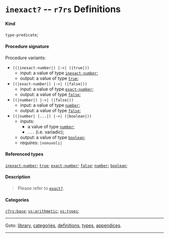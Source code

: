 

<a id='definition__r7rs__inexact_3f'></a>

# `inexact?` -- `r7rs` Definitions


#### Kind

`type-predicate`;


#### Procedure signature

Procedure variants:
 * `((|inexact-number|) |->| (|true|))`
   * input: a value of type [`inexact-number`](../../r7rs/types/inexact-number.md#type__r7rs__inexact-number);
   * output: a value of type [`true`](../../r7rs/types/true.md#type__r7rs__true);
 * `((|exact-number|) |->| (|false|))`
   * input: a value of type [`exact-number`](../../r7rs/types/exact-number.md#type__r7rs__exact-number);
   * output: a value of type [`false`](../../r7rs/types/false.md#type__r7rs__false);
 * `((|number|) |->| (|false|))`
   * input: a value of type [`number`](../../r7rs/types/number.md#type__r7rs__number);
   * output: a value of type [`false`](../../r7rs/types/false.md#type__r7rs__false);
 * `((|number| |...|) |->| (|boolean|))`
   * inputs:
     * a value of type [`number`](../../r7rs/types/number.md#type__r7rs__number);
     * `...` (i.e. variadic);
   * output: a value of type [`boolean`](../../r7rs/types/boolean.md#type__r7rs__boolean);
   * requires: `|vonuvoli|`


#### Referenced types

[`inexact-number`](../../r7rs/types/inexact-number.md#type__r7rs__inexact-number);
[`true`](../../r7rs/types/true.md#type__r7rs__true);
[`exact-number`](../../r7rs/types/exact-number.md#type__r7rs__exact-number);
[`false`](../../r7rs/types/false.md#type__r7rs__false);
[`number`](../../r7rs/types/number.md#type__r7rs__number);
[`boolean`](../../r7rs/types/boolean.md#type__r7rs__boolean);


#### Description

> Please refer to [`exact?`](../../r7rs/definitions/exact_3f.md#definition__r7rs__exact_3f).


#### Categories

[`r7rs:base`](../../r7rs/categories/r7rs_3a_base.md#category__r7rs__r7rs_3a_base);
[`vs:arithmetic`](../../r7rs/categories/vs_3a_arithmetic.md#category__r7rs__vs_3a_arithmetic);
[`vs:types`](../../r7rs/categories/vs_3a_types.md#category__r7rs__vs_3a_types);

----

Goto: [library](../../r7rs/_index.md#library__r7rs), [categories](../../r7rs/categories/_index.md#toc__r7rs__categories), [definitions](../../r7rs/definitions/_index.md#toc__r7rs__definitions), [types](../../r7rs/types/_index.md#toc__r7rs__types), [appendices](../../r7rs/appendices/_index.md#toc__r7rs__appendices).

----

